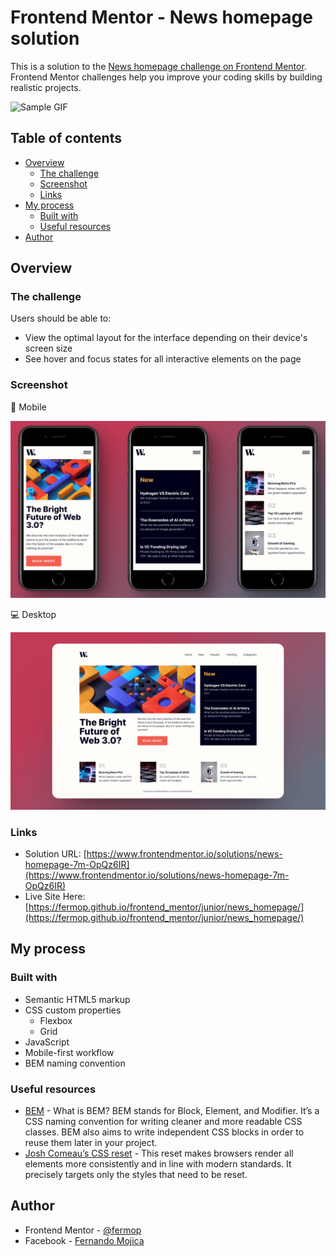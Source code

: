 # Frontend Mentor - News homepage solution

This is a solution to the [News homepage challenge on Frontend Mentor](https://www.frontendmentor.io/challenges/news-homepage-H6SWTa1MFl). Frontend Mentor challenges help you improve your coding skills by building realistic projects.

![Sample GIF](https://github.com/fermop/frontend_mentor-assets/blob/main/junior/news_homepage/sample.gif?raw=true)

## Table of contents

- [Overview](#overview)
  - [The challenge](#the-challenge)
  - [Screenshot](#screenshot)
  - [Links](#links)
- [My process](#my-process)
  - [Built with](#built-with)
  - [Useful resources](#useful-resources)
- [Author](#author)

## Overview

### The challenge

Users should be able to:

- View the optimal layout for the interface depending on their device's screen size
- See hover and focus states for all interactive elements on the page

### Screenshot

📱 Mobile

![Mobile](https://github.com/fermop/frontend_mentor-assets/blob/main/junior/news_homepage/mobile.png?raw=true)

💻 Desktop

![Desktop](https://github.com/fermop/frontend_mentor-assets/blob/main/junior/news_homepage/desktop.png?raw=true)

### Links

- Solution URL: [https://www.frontendmentor.io/solutions/news-homepage-7m-OpQz6IR](https://www.frontendmentor.io/solutions/news-homepage-7m-OpQz6IR)
- Live Site Here: [https://fermop.github.io/frontend_mentor/junior/news_homepage/](https://fermop.github.io/frontend_mentor/junior/news_homepage/)

## My process

### Built with

- Semantic HTML5 markup
- CSS custom properties
  - Flexbox
  - Grid
- JavaScript
- Mobile-first workflow
- BEM naming convention

### Useful resources

- [BEM](https://9elements.com/bem-cheat-sheet/) - What is BEM? BEM stands for Block, Element, and Modifier. It’s a CSS naming convention for writing cleaner and more readable CSS classes. BEM also aims to write independent CSS blocks in order to reuse them later in your project.
- [Josh Comeau’s CSS reset](https://www.joshwcomeau.com/css/custom-css-reset/) - This reset makes browsers render all elements more consistently and in line with modern standards. It precisely targets only the styles that need to be reset.

## Author

- Frontend Mentor - [@fermop](https://www.frontendmentor.io/profile/fermop)
- Facebook - [Fernando Mojica](https://www.facebook.com/fernando.mojica.758737/)